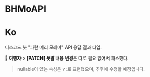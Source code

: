 # BHMoAPI

# Ko
디스코드 봇 "파란 머리 모레미" API 응답 결과 타입.

**🧑 여행자** > **[PATCH] 푯말 내용 변경**은 따로 필요 없어서 패스했다.

> nullable이 있는 속성은 `?:`로 표현했으며, 추후에 수정할 예정입니다.
